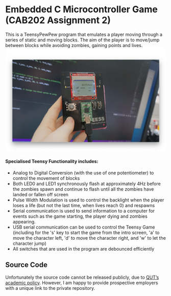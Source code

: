 # Embedded C Microcontroller Game  (CAB202 Assignment 2)

This is a TeensyPewPew program that emulates a player moving through a series of static and moving blocks. The aim of the player is to move/jump between blocks while avoiding zombies, gaining points and lives. 
![Zombie Game on TeensyPewPew](finishedProduct/teensypp.png)

#### Specialised Teensy Functionality includes:
- Analog to Digital Conversion (with the use of one potentiometer) to control the movement of blocks
-	Both LED0 and LED1 synchronously flash at approximately 4Hz before the zombies spawn and continue to flash until all the zombies have landed or fallen off screen
-	Pulse Width Modulation is used to control the backlight when the player loses a life (but not the last time, when lives reach 0) and respawns
-	Serial communication is used to send information to a computer for events such as the game starting, the player dying and zombies appearing. 
- USB serial communication can be used to control the Teensy Game (including for the 's' key to start the game from the intro screen, 'a' to move the character left, 'd' to move the character right, and 'w' to let the character jump)
- All switches that are used in the program are debounced efficiently

## Source Code
Unfortunately the source code cannot be released publicly, due to [QUT’s academic policy](http://www.mopp.qut.edu.au/C/C_05_03.jsp#C_05_03.06.mdoc). However, I am happy to provide prospective employers with a unique link to the private repository.
